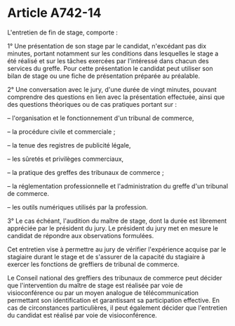 # Article A742-14

<p>L'entretien de fin de stage, comporte :</p><p>1° Une présentation de son stage par le candidat, n'excédant pas dix minutes, portant notamment sur les conditions dans lesquelles le stage a été réalisé et sur les tâches exercées par l'intéressé dans chacun des services du greffe. Pour cette présentation le candidat peut utiliser son bilan de stage ou une fiche de présentation préparée au préalable.</p><p>2° Une conversation avec le jury, d'une durée de vingt minutes, pouvant comprendre des questions en lien avec la présentation effectuée, ainsi que des questions théoriques ou de cas pratiques portant sur :</p><p>– l'organisation et le fonctionnement d'un tribunal de commerce,</p><p>– la procédure civile et commerciale ;</p><p>– la tenue des registres de publicité légale,</p><p>– les sûretés et privilèges commerciaux,</p><p>– la pratique des greffes des tribunaux de commerce ;</p><p>– la réglementation professionnelle et l'administration du greffe d'un tribunal de commerce.</p><p>– les outils numériques utilisés par la profession.</p><p>3° Le cas échéant, l'audition du maître de stage, dont la durée est librement appréciée par le président du jury. Le président du jury met en mesure le candidat de répondre aux observations formulées.</p><p>Cet entretien vise à permettre au jury de vérifier l'expérience acquise par le stagiaire durant le stage et de s'assurer de la capacité du stagiaire à exercer les fonctions de greffiers de tribunal de commerce.</p><p>Le Conseil national des greffiers des tribunaux de commerce peut décider que l'intervention du maître de stage est réalisée par voie de visioconférence ou par un moyen analogue de télécommunication permettant son identification et garantissant sa participation effective. En cas de circonstances particulières, il peut également décider que l'entretien du candidat est réalisé par voie de visioconférence.</p>